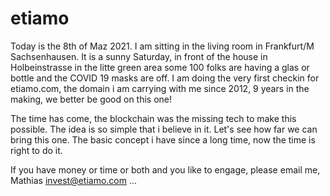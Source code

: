 # etiamo

Today is the 8th of Maz 2021. I am sitting in the living room in Frankfurt/M Sachsenhausen. It is a sunny Saturday, in front of the house in Holbeinstrasse in the litte green area some 100 folks are having a glas or bottle and the COVID 19 masks are off. I am doing the very first checkin for etiamo.com, the domain i am carrying with me since 2012, 9 years in the making, we better be good on this one! 

The time has come, the blockchain was the missing tech to make this possible. The idea is so simple that i believe in it. 
Let's see how far we can bring this one. The basic concept i have since a long time, now the time is right to do it.

If you have money or time or both and you like to engage,  please email me, Mathias <a href="mailto:invest@etiamo.com">invest@etiamo.com</a> ...
